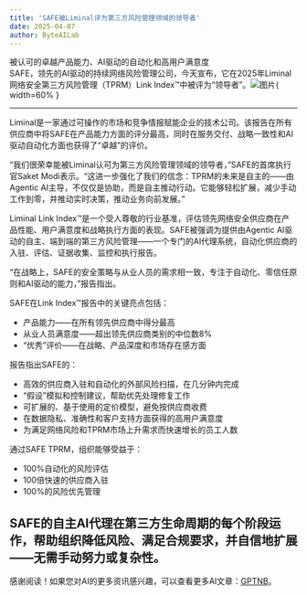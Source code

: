 ```yaml
---
title: 'SAFE被Liminal评为第三方风险管理领域的领导者'
date: 2025-04-07
author: ByteAILab
---
```


被认可的卓越产品能力、AI驱动的自动化和高用户满意度  
SAFE，领先的AI驱动的持续网络风险管理公司，今天宣布，它在2025年Liminal网络安全第三方风险管理（TPRM）Link Index™中被评为“领导者”。![图片](https://ai-techpark.com/wp-content/uploads/SAFE-Named.jpg){ width=60% }

---
Liminal是一家通过可操作的市场和竞争情报赋能企业的技术公司。该报告在所有供应商中将SAFE在产品能力方面的评分最高，同时在服务交付、战略一致性和AI驱动自动化方面也获得了“卓越”的评价。

“我们很荣幸能被Liminal认可为第三方风险管理领域的领导者，”SAFE的首席执行官Saket Modi表示。“这进一步强化了我们的信念：TPRM的未来是自主的——由Agentic AI主导，不仅仅是协助，而是自主推动行动。它能够轻松扩展，减少手动工作到零，并推动实时决策，推动业务向前发展。”

Liminal Link Index™是一个受人尊敬的行业基准，评估领先网络安全供应商在产品性能、用户满意度和战略执行方面的表现。SAFE被强调为提供由Agentic AI驱动的自主、端到端的第三方风险管理——一个专门的AI代理系统，自动化供应商的入驻、评估、证据收集、监控和执行报告。

“在战略上，SAFE的安全策略与从业人员的需求相一致，专注于自动化、零信任原则和AI驱动的能力，”报告指出。

SAFE在Link Index™报告中的关键亮点包括：

- 产品能力——在所有领先供应商中得分最高  
- 从业人员满意度——超出领先供应商类别的中位数8%  
- “优秀”评价——在战略、产品深度和市场存在感方面  

报告指出SAFE的：

- 高效的供应商入驻和自动化的外部风险扫描，在几分钟内完成  
- “假设”模拟和控制建议，帮助优先处理修复工作  
- 可扩展的、基于使用的定价模型，避免按供应商收费  
- 在数据隐私、准确性和客户支持方面获得的高用户满意度  
- 为满足网络风险和TPRM市场上升需求而快速增长的员工人数  

通过SAFE TPRM，组织能够受益于：

- 100%自动化的风险评估  
- 100倍快速的供应商入驻  
- 100%的风险优先管理  

SAFE的自主AI代理在第三方生命周期的每个阶段运作，帮助组织降低风险、满足合规要求，并自信地扩展——无需手动努力或复杂性。
---
感谢阅读！如果您对AI的更多资讯感兴趣，可以查看更多AI文章：[GPTNB](https://gptnb.com)。